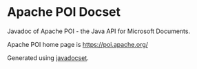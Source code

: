 Apache POI Docset
=======================

Javadoc of Apache POI - the Java API for Microsoft Documents.

Apache POI home page is https://poi.apache.org/

Generated using [javadocset](https://github.com/Kapeli/javadocset#readme).